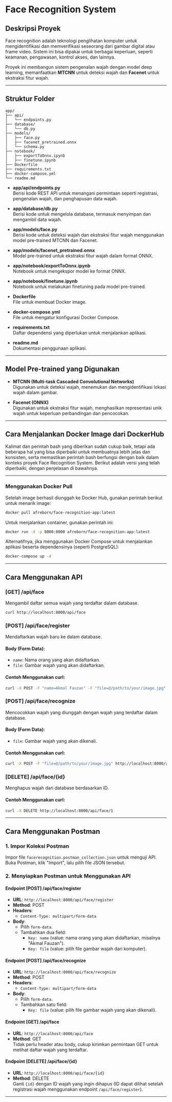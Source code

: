 # Face Recognition System

## Deskripsi Proyek

Face recognition adalah teknologi penglihatan komputer untuk mengidentifikasi dan memverifikasi seseorang dari gambar digital atau frame video. Sistem ini bisa dipakai untuk berbagai keperluan, seperti keamanan, pengawasan, kontrol akses, dan lainnya.

Proyek ini membangun sistem pengenalan wajah dengan model deep learning, memanfaatkan **MTCNN** untuk deteksi wajah dan **Facenet** untuk ekstraksi fitur wajah.

---

## Struktur Folder

```
app/
├── api/
│   └── endpoints.py
├── database/
│   └── db.py
├── models/
│   ├── face.py
│   ├── facenet_pretrained.onnx
│   └── schema.py
├── notebook/
│   ├── exportToOnnx.ipynb
│   ├── finetune.ipynb
├── Dockerfile
├── requirements.txt
├── docker-compose.yml
└── readme.md
```

- **app/api/endpoints.py**  
  Berisi kode REST API untuk menangani permintaan seperti registrasi, pengenalan wajah, dan penghapusan data wajah.

- **app/database/db.py**  
  Berisi kode untuk mengelola database, termasuk menyimpan dan mengambil data wajah.

- **app/models/face.py**  
  Berisi kode untuk deteksi wajah dan ekstraksi fitur wajah menggunakan model pre-trained MTCNN dan Facenet.

- **app/models/facenet_pretrained.onnx**  
  Model pre-trained untuk ekstraksi fitur wajah dalam format ONNX.

- **app/notebook/exportToOnnx.ipynb**  
  Notebook untuk mengekspor model ke format ONNX.

- **app/notebook/finetune.ipynb**  
  Notebook untuk melakukan finetuning pada model pre-trained.

- **Dockerfile**  
  File untuk membuat Docker image.

- **docker-compose.yml**  
  File untuk mengatur konfigurasi Docker Compose.

- **requirements.txt**  
  Daftar dependensi yang diperlukan untuk menjalankan aplikasi.

- **readme.md**  
  Dokumentasi penggunaan aplikasi.

---

## Model Pre-trained yang Digunakan

- **MTCNN (Multi-task Cascaded Convolutional Networks)**  
  Digunakan untuk deteksi wajah, menemukan dan mengidentifikasi lokasi wajah dalam gambar.

- **Facenet (ONNX)**  
  Digunakan untuk ekstraksi fitur wajah, menghasilkan representasi unik wajah untuk keperluan perbandingan dan pencocokan.

---

## Cara Menjalankan Docker Image dari DockerHub

Kalimat dan perintah bash yang diberikan sudah cukup baik, tetapi ada beberapa hal yang bisa diperbaiki untuk membuatnya lebih jelas dan konsisten, serta memastikan perintah bash berfungsi dengan baik dalam konteks proyek Face Recognition System. Berikut adalah versi yang telah diperbaiki, dengan penjelasan di bawahnya.

---

### **Menggunakan Docker Pull**

Setelah image berhasil diunggah ke Docker Hub, gunakan perintah berikut untuk menarik image:

```bash
docker pull afreborn/face-recognition-app:latest
```

Untuk menjalankan container, gunakan perintah ini:

```bash
docker run -d -p 8000:8000 afreborn/face-recognition-app:latest
```

Alternatifnya, jika menggunakan Docker Compose untuk menjalankan aplikasi beserta dependensinya (seperti PostgreSQL):

```bash
docker-compose up -d
```

---

## Cara Menggunakan API

### **[GET] /api/face**  
Mengambil daftar semua wajah yang terdaftar dalam database.

```bash
curl http://localhost:8000/api/face
```

### **[POST] /api/face/register**  
Mendaftarkan wajah baru ke dalam database.

#### **Body (Form Data)**:
- `name`: Nama orang yang akan didaftarkan.  
- `file`: Gambar wajah yang akan didaftarkan.

#### **Contoh Menggunakan curl**:
```bash
curl -X POST -F "name=Akmal Fauzan" -F "file=@/path/to/your/image.jpg" http://localhost:8000/api/face/register
```

### **[POST] /api/face/recognize**  
Mencocokkan wajah yang diunggah dengan wajah yang terdaftar dalam database.

#### **Body (Form Data)**: 
- `file`: Gambar wajah yang akan dikenali.

#### **Contoh Menggunakan curl**:
```bash
curl -X POST -F "file=@/path/to/your/image.jpg" http://localhost:8000/api/face/recognize
```

### **[DELETE] /api/face/{id}**  
Menghapus wajah dari database berdasarkan ID.

#### **Contoh Menggunakan curl**:
```bash
curl -X DELETE http://localhost:8000/api/face/1
```

---

## Cara Menggunakan Postman

### 1. Impor Koleksi Postman
Impor file `facerecognition.postman_collection.json` untuk menguji API. Buka Postman, klik "Import", lalu pilih file JSON tersebut.

### 2. Menyiapkan Postman untuk Menggunakan API

#### **Endpoint [POST] /api/face/register**
- **URL**: `http://localhost:8000/api/face/register`
- **Method**: POST
- **Headers**:
  - `Content-Type: multipart/form-data`
- **Body**:
  - Pilih `form-data`.
  - Tambahkan dua field:
    - `Key: name` (value: nama orang yang akan didaftarkan, misalnya "Akmal Fauzan").
    - `Key: file` (value: pilih file gambar wajah dari komputer).

#### **Endpoint [POST] /api/face/recognize**
- **URL**: `http://localhost:8000/api/face/recognize`
- **Method**: POST
- **Headers**:
  - `Content-Type: multipart/form-data`
- **Body**:
  - Pilih `form-data`.
  - Tambahkan satu field:
    - `Key: file` (value: pilih file gambar wajah yang akan dikenali).

#### **Endpoint [GET] /api/face**
- **URL**: `http://localhost:8000/api/face`
- **Method**: GET  
Tidak perlu header atau body, cukup kirimkan permintaan GET untuk melihat daftar wajah yang terdaftar.

#### **Endpoint [DELETE] /api/face/{id}**
- **URL**: `http://localhost:8000/api/face/{id}`
- **Method**: DELETE  
Ganti `{id}` dengan ID wajah yang ingin dihapus (ID dapat dilihat setelah registrasi wajah menggunakan endpoint `/api/face/register`).

---

